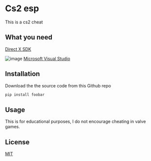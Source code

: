 # Cs2 esp

This is a cs2 cheat

## What you need

[Direct X SDK](https://www.microsoft.com/en-gb/download/details.aspx?id=6812)

![image](https://github.com/user-attachments/assets/5f66edb3-3be9-478e-8300-2a6c31a5b714) [Microsoft Visual Studio](https://visualstudio.microsoft.com)

## Installation

Download the the source code from this Github repo

```bash
pip install foobar
```

## Usage



This is for educational purposes, I do not encourage cheating in valve games.

## License

[MIT](https://choosealicense.com/licenses/mit/)
